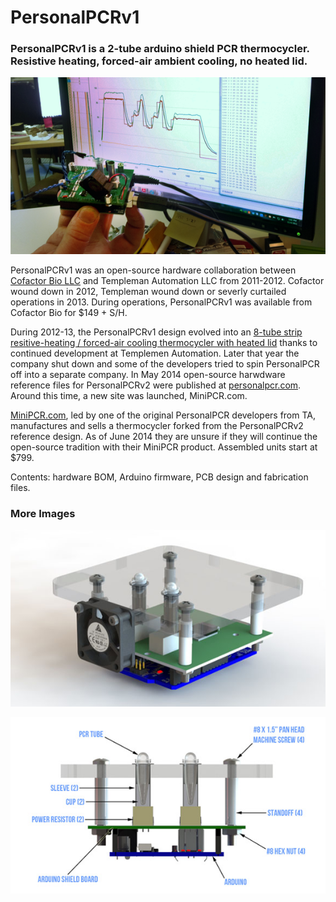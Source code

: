 PersonalPCRv1
=============

### PersonalPCRv1 is a 2-tube arduino shield PCR thermocycler. Resistive heating, forced-air ambient cooling, no heated lid.

![PersonalPCRv2 2011-11-04 test run](images/PersonalPCRv2_2011-11-04_run1.png)

PersonalPCRv1 was an open-source hardware collaboration between [Cofactor Bio LLC](https://web.archive.org/web/20120118133606/http://cofactorbio.com/personalpcr) and Templeman Automation LLC from 2011-2012. Cofactor wound down in 2012, Templeman wound down or severly curtailed operations in 2013. During operations, PersonalPCRv1 was available from Cofactor Bio for $149 + S/H. 

During 2012-13, the PersonalPCRv1 design evolved into an [8-tube strip resitive-heating / forced-air cooling thermocycler with heated lid](http://personalpcr.com) thanks to continued development at Templemen Automation. Later that year the company shut down and some of the developers tried to spin PersonalPCR off into a separate company. In May 2014 open-source harwdware reference files for PersonalPCRv2 were published at [personalpcr.com](http://personalpcr.com). Around this time, a new site was launched, MiniPCR.com. 

[MiniPCR.com](http://minipcr.com/), led by one of the original PersonalPCR developers from TA, manufactures and sells a thermocycler forked from the PersonalPCRv2 reference design. As of June 2014 they are unsure if they will continue the open-source tradition with their MiniPCR product. Assembled units start at $799.

Contents: hardware BOM, Arduino firmware, PCB design and fabrication files.

### More Images

![PersonalPCRv2 orthographic rendering](images/PersonalPCRv1_ortho2.jpg)

![PersonalPCRv2 side-profile cutaway rendering](images/PersonalPCRv2_cut-away.jpg)